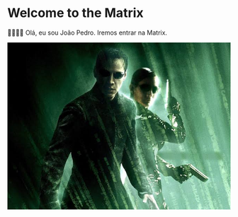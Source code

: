 # Welcome to the Matrix

👨‍💻👩‍💻 Olá, eu sou João Pedro.
Iremos entrar na Matrix.

<img src="images (31).jpeg" alt="dois personagens">
